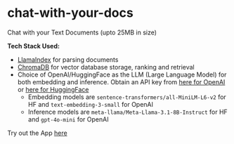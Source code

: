 # chat-with-your-docs
Chat with your Text Documents (upto 25MB in size)

**Tech Stack Used:** 
- [LlamaIndex](https://docs.llamaindex.ai/en/stable/module_guides/loading/simpledirectoryreader/) for parsing documents
- [ChromaDB](https://docs.trychroma.com/) for vector database storage, ranking and retrieval
- Choice of OpenAI/HuggingFace as the LLM (Large Language Model) for both embedding and inference. Obtain an API key from [here for OpenAI](https://platform.openai.com/api-keys) or [here for HuggingFace](https://hf.co/settings/tokens)
  - Embedding models are `sentence-transformers/all-MiniLM-L6-v2` for HF and `text-embedding-3-small` for OpenAI
  - Inference models are `meta-llama/Meta-Llama-3.1-8B-Instruct` for HF and `gpt-4o-mini` for OpenAI

Try out the App [here](https://chatwithyourdocuments.streamlit.app/)
